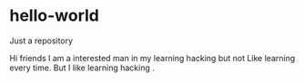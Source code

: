 # hello-world

Just a repository

Hi friends 
I am a interested man in my learning hacking but not 
Like learning every time. But I like learning hacking .
